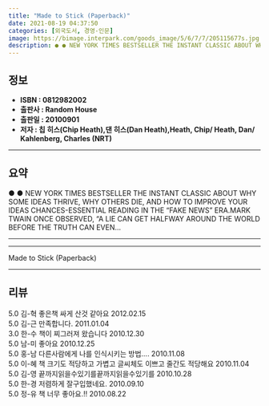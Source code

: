 ```yaml
---
title: "Made to Stick (Paperback)"
date: 2021-08-19 04:37:50
categories: [외국도서, 경영-인문]
image: https://bimage.interpark.com/goods_image/5/6/7/7/205115677s.jpg
description: ● ● NEW YORK TIMES BESTSELLER THE INSTANT CLASSIC ABOUT WHY SOME IDEAS THRIVE, WHY OTHERS DIE, AND HOW TO IMPROVE YOUR IDEAS CHANCES-ESSENTIAL READING IN THE
---
```


## **정보**

- **ISBN : 0812982002**
- **출판사 : Random House**
- **출판일 : 20100901**
- **저자 : 칩 히스(Chip Heath),댄 히스(Dan Heath),Heath, Chip/ Heath, Dan/ Kahlenberg, Charles (NRT)**

------



## **요약**

●  ●  NEW YORK TIMES BESTSELLER  THE INSTANT CLASSIC ABOUT WHY SOME IDEAS THRIVE, WHY OTHERS DIE, AND HOW TO IMPROVE YOUR IDEAS CHANCES-ESSENTIAL READING IN THE “FAKE NEWS” ERA.MARK TWAIN ONCE OBSERVED, “A LIE CAN GET HALFWAY AROUND THE WORLD BEFORE THE TRUTH CAN EVEN... 

------



------


Made to Stick (Paperback) 

------


## **리뷰** 

5.0 김-혁 좋은책 싸게 산것 같아요 2012.02.15 <br/>5.0 김-근 만족합니다. 2011.01.04 <br/>3.0 한-수 책이 찌그러져 왔습니다 2010.12.30 <br/>5.0 남-미 좋아요 2010.12.25 <br/>5.0 홍-남 다른사람에게 나를 인식시키는 방법.... 2010.11.08 <br/>5.0 이-혜 책 크기도 적당하고 가볍고 글씨체도 이쁘고 줄간도 적당해요 2010.11.04 <br/>5.0 김-영 끝까지읽을수있기를끝까지읽을수있기를 2010.10.28 <br/>5.0 한-경 저렴하게 잘구입했네요. 2010.09.10 <br/>5.0 정-유 책 너무 좋아요.!! 2010.08.22 <br/>